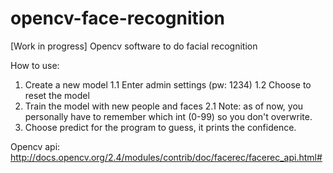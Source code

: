# opencv-face-recognition
[Work in progress] Opencv software to do facial recognition

How to use:
1. Create a new model
  1.1 Enter admin settings (pw: 1234)
  1.2 Choose to reset the model
2. Train the model with new people and faces
  2.1 Note: as of now, you personally have to remember which int (0-99)
      so you don't overwrite.
3. Choose predict for the program to guess,
    it prints the confidence.


Opencv api:
http://docs.opencv.org/2.4/modules/contrib/doc/facerec/facerec_api.html#
